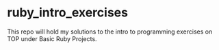 # ruby_intro_exercises

This repo will hold my solutions to the intro to programming exercises on TOP under Basic Ruby Projects.